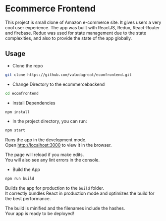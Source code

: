 # Ecommerce Frontend

This project is small clone of Amazon e-commerce site. It gives users a very cool user experience. The app was built with ReactJS, Redux, React-Router and firebase. Redux was used for state management due to the state complexities, and also to provide the state of the app globally.

## Usage

* Clone the repo
```bash
git clone https://github.com/valodagreat/ecomfrontend.git
```

* Change Directory to the ecommercebackend
```bash
cd ecomfrontend
```

* Install Dependencies
```bash
npm install
```

* In the project directory, you can run:

```bash
npm start
```

Runs the app in the development mode.\
Open [http://localhost:3000](http://localhost:3000) to view it in the browser.

The page will reload if you make edits.\
You will also see any lint errors in the console.

* Build the App
```bash
npm run build
```

Builds the app for production to the `build` folder.\
It correctly bundles React in production mode and optimizes the build for the best performance.

The build is minified and the filenames include the hashes.\
Your app is ready to be deployed!

